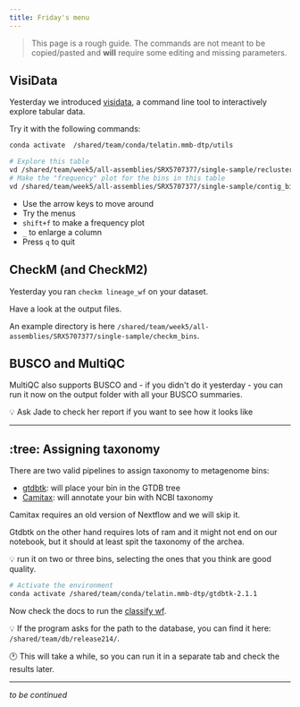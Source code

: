 ```yaml
---
title: Friday's menu
---
```


> This page is a rough guide. The commands are not meant to be copied/pasted and **will** require some editing and missing parameters.

## VisiData

Yesterday we introduced [visidata](https://www.visidata.org/), a command line tool to interactively explore tabular data.

Try it with the following commands:

```bash
conda activate  /shared/team/conda/telatin.mmb-dtp/utils

# Explore this table
vd /shared/team/week5/all-assemblies/SRX5707377/single-sample/recluster_bins_info.tsv
# Make the "frequency" plot for the bins in this table
vd /shared/team/week5/all-assemblies/SRX5707377/single-sample/contig_bins.tsv
```

* Use the arrow keys to move around
* Try the menus
* `shift+f` to make a frequency plot
* `_` to enlarge a column
* Press `q` to quit
  
## CheckM (and CheckM2)

Yesterday you ran `checkm lineage_wf` on your dataset.

Have a look at the output files.

An example directory is here `/shared/team/week5/all-assemblies/SRX5707377/single-sample/checkm_bins`.


## BUSCO and MultiQC

MultiQC also supports BUSCO and - if you didn't do it yesterday - you can run it now
on the output folder with all your BUSCO summaries.

:bulb: Ask Jade to check her report if you want to see how it looks like

---

## :tree: Assigning taxonomy

There are two valid pipelines to assign taxonomy to metagenome bins:

* [gtdbtk](https://github.com/Ecogenomics/GTDBTk): will place your bin in the GTDB tree
* [Camitax](https://github.com/CAMI-challenge/CAMITAX): will annotate your bin with NCBI taxonomy

Camitax requires an old version of Nextflow and we will skip it.

Gtdbtk on the other hand requires lots of ram and it might not end on our notebook, but it should at least spit the taxonomy of the archea. 

:bulb: run it on two or three bins, selecting the ones that you think are good quality.

```bash
# Activate the environment
conda activate /shared/team/conda/telatin.mmb-dtp/gtdbtk-2.1.1
```

Now check the docs to run the [classify wf](https://ecogenomics.github.io/GTDBTk/commands/classify_wf.html).

:bulb: If the program asks for the path to the database, you can find it here: `/shared/team/db/release214/`.

:clock1: This will take a while, so you can run it in a separate tab and check the results later.

---

*to be continued*